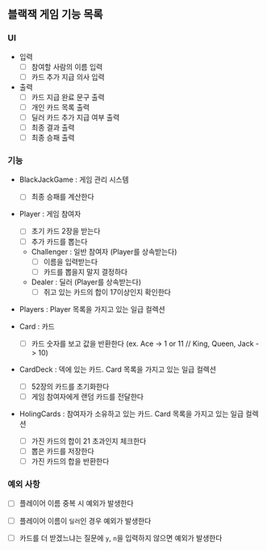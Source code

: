 ## 블랙잭 게임 기능 목록
### UI
- 입력
  - [ ] 참여할 사람의 이름 입력
  - [ ] 카드 추가 지급 의사 입력

- 출력
  - [ ] 카드 지급 완료 문구 출력
  - [ ] 개인 카드 목록 출력
  - [ ] 딜러 카드 추가 지급 여부 출력
  - [ ] 최종 결과 출력
  - [ ] 최종 승패 출력

### 기능
- BlackJackGame : 게임 관리 시스템
  - [ ] 최종 승패를 계산한다
  
- Player : 게임 참여자
  - [ ] 초기 카드 2장을 받는다
  - [ ] 추가 카드를 뽑는다
  - Challenger : 일반 참여자 (Player를 상속받는다)
    - [ ] 이름을 입력받는다
    - [ ] 카드를 뽑을지 말지 결정하다
  - Dealer : 딜러 (Player를 상속받는다)
    - [ ] 쥐고 있는 카드의 합이 17이상인지 확인한다

- Players : Player 목록을 가지고 있는 일급 컬렉션

- Card : 카드
  - [ ] 카드 숫자를 보고 값을 반환한다 (ex. Ace -> 1 or 11 // King, Queen, Jack -> 10)

- CardDeck : 덱에 있는 카드. Card 목록을 가지고 있는 일급 컬렉션
  - [ ] 52장의 카드를 초기화한다
  - [ ] 게임 참여자에게 랜덤 카드를 전달한다

- HolingCards : 참여자가 소유하고 있는 카드. Card 목록을 가지고 있는 일급 컬렉션
  - [ ] 가진 카드의 합이 21 초과인지 체크한다
  - [ ] 뽑은 카드를 저장한다
  - [ ] 가진 카드의 합을 반환한다

### 예외 사항
- [ ] 플레이어 이름 중복 시 예외가 발생한다
- [ ] 플레이어 이름이 `딜러`인 경우 예외가 발생한다

- [ ] 카드를 더 받겠느냐는 질문에 `y`, `n`을 입력하지 않으면 예외가 발생한다
